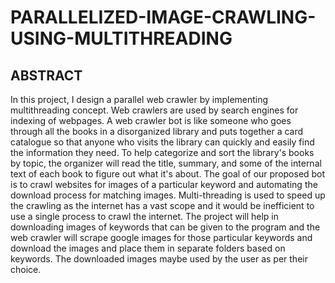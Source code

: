 # PARALLELIZED-IMAGE-CRAWLING-USING-MULTITHREADING

## ABSTRACT ##
In this project, I design a parallel web crawler by implementing multithreading concept. Web crawlers are used by search engines for indexing of webpages. A web crawler bot is like someone who goes through all the books in a disorganized library and puts together a card catalogue so that anyone who visits the library can quickly and easily find the information they need. To help categorize and sort the library's books by topic, the organizer will read the title, summary, and some of the internal text of each book to figure out what it's about. The goal of our proposed bot is to crawl websites for images of a particular keyword and automating the download process for matching images. Multi-threading is used to speed up the crawling as the internet has a vast scope and it would be inefficient to use a single process to crawl the internet. The project will help in downloading images of keywords that can be given to the program and the web crawler will scrape google images for those particular keywords and download the images and place them in separate folders based on keywords. The downloaded images maybe used by the user as per their choice.

